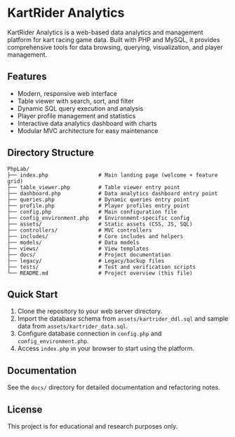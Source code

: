 # KartRider Analytics

KartRider Analytics is a web-based data analytics and management platform for kart racing game data. Built with PHP and MySQL, it provides comprehensive tools for data browsing, querying, visualization, and player management.

## Features

- Modern, responsive web interface
- Table viewer with search, sort, and filter
- Dynamic SQL query execution and analysis
- Player profile management and statistics
- Interactive data analytics dashboard with charts
- Modular MVC architecture for easy maintenance

## Directory Structure

```
PhpLab/
├── index.php                # Main landing page (welcome + feature grid)
├── table_viewer.php         # Table viewer entry point
├── dashboard.php            # Data analytics dashboard entry point
├── queries.php              # Dynamic queries entry point
├── profile.php              # Player profiles entry point
├── config.php               # Main configuration file
├── config_environment.php   # Environment-specific config
├── assets/                  # Static assets (CSS, JS, SQL)
├── controllers/             # MVC controllers
├── includes/                # Core includes and helpers
├── models/                  # Data models
├── views/                   # View templates
├── docs/                    # Project documentation
├── legacy/                  # Legacy/backup files
├── tests/                   # Test and verification scripts
└── README.md                # Project overview (this file)
```

## Quick Start

1. Clone the repository to your web server directory.
2. Import the database schema from `assets/kartrider_ddl.sql` and sample data from `assets/kartrider_data.sql`.
3. Configure database connection in `config.php` and `config_environment.php`.
4. Access `index.php` in your browser to start using the platform.

## Documentation

See the `docs/` directory for detailed documentation and refactoring notes.

## License

This project is for educational and research purposes only.
